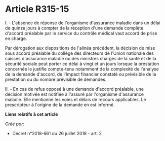 # Article R315-15

I. - L'absence de réponse de l'organisme d'assurance maladie dans un délai de quinze jours à compter de la réception d'une
demande complète d'accord préalable par le service du contrôle médical vaut accord de prise en charge.

Par dérogation aux dispositions de l'alinéa précédent, la décision de mise sous accord préalable du collège des directeurs de
l'Union nationale des caisses d'assurance maladie ou des ministres chargés de la santé et de la sécurité sociale peut porter
ce délai à vingt et un jours lorsque la prestation concernée le justifie compte-tenu notamment de la complexité de l'analyse
de la demande d'accord, de l'impact financier constaté ou prévisible de la prestation ou du nombre prévisible de demandes.

II. - En cas de refus opposé à une demande d'accord préalable, une décision motivée est notifiée à l'assuré par l'organisme
d'assurance maladie. Elle mentionne les voies et délais de recours applicables. Le prescripteur à l'origine de la demande en
est informé.

**Liens relatifs à cet article**

_Créé par_:

  - Décret n°2018-661 du 26 juillet 2018 - art. 2
